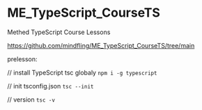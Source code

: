 # ME_TypeScript_CourseTS
Methed TypeScript Course Lessons


https://github.com/mindfling/ME_TypeScript_CourseTS/tree/main

prelesson:

// install TypeScript tsc globaly
`npm i -g typescript`

// init tsconfig.json
`tsc --init`

// version
`tsc -v`
